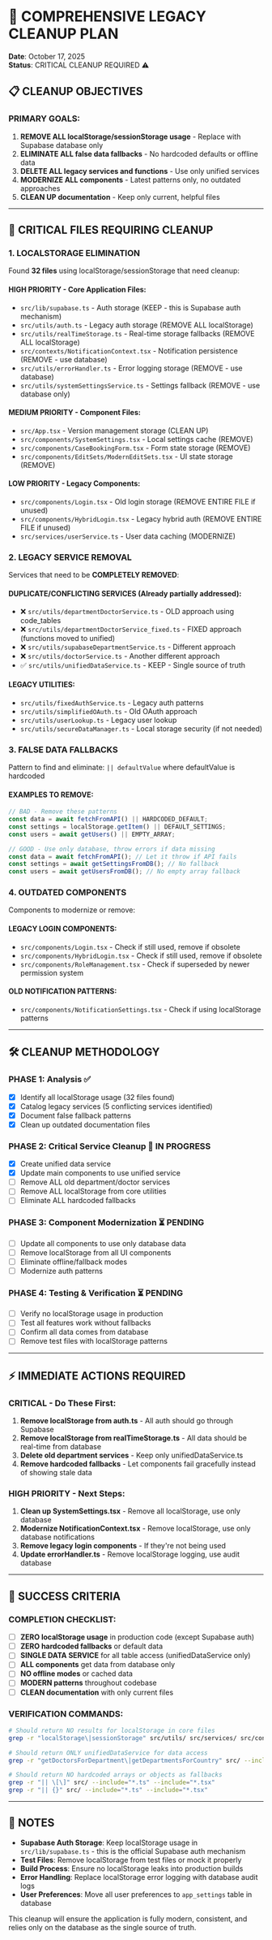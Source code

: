 # 🧹 COMPREHENSIVE LEGACY CLEANUP PLAN
**Date**: October 17, 2025  
**Status**: CRITICAL CLEANUP REQUIRED ⚠️

## 📋 **CLEANUP OBJECTIVES**

### **PRIMARY GOALS**:
1. **REMOVE ALL localStorage/sessionStorage usage** - Replace with Supabase database only
2. **ELIMINATE ALL false data fallbacks** - No hardcoded defaults or offline data
3. **DELETE ALL legacy services and functions** - Use only unified services
4. **MODERNIZE ALL components** - Latest patterns only, no outdated approaches
5. **CLEAN UP documentation** - Keep only current, helpful files

---

## 🚨 **CRITICAL FILES REQUIRING CLEANUP**

### **1. LOCALSTORAGE ELIMINATION**
Found **32 files** using localStorage/sessionStorage that need cleanup:

#### **HIGH PRIORITY - Core Application Files**:
- `src/lib/supabase.ts` - Auth storage (KEEP - this is Supabase auth mechanism)
- `src/utils/auth.ts` - Legacy auth storage (REMOVE ALL localStorage)
- `src/utils/realTimeStorage.ts` - Real-time storage fallbacks (REMOVE ALL localStorage)
- `src/contexts/NotificationContext.tsx` - Notification persistence (REMOVE - use database)
- `src/utils/errorHandler.ts` - Error logging storage (REMOVE - use database)
- `src/utils/systemSettingsService.ts` - Settings fallback (REMOVE - use database only)

#### **MEDIUM PRIORITY - Component Files**:
- `src/App.tsx` - Version management storage (CLEAN UP)
- `src/components/SystemSettings.tsx` - Local settings cache (REMOVE)
- `src/components/CaseBookingForm.tsx` - Form state storage (REMOVE)
- `src/components/EditSets/ModernEditSets.tsx` - UI state storage (REMOVE)

#### **LOW PRIORITY - Legacy Components**:
- `src/components/Login.tsx` - Old login storage (REMOVE ENTIRE FILE if unused)
- `src/components/HybridLogin.tsx` - Legacy hybrid auth (REMOVE ENTIRE FILE if unused)
- `src/services/userService.ts` - User data caching (MODERNIZE)

### **2. LEGACY SERVICE REMOVAL**
Services that need to be **COMPLETELY REMOVED**:

#### **DUPLICATE/CONFLICTING SERVICES** (Already partially addressed):
- ❌ `src/utils/departmentDoctorService.ts` - OLD approach using code_tables
- ❌ `src/utils/departmentDoctorService_fixed.ts` - FIXED approach (functions moved to unified)
- ❌ `src/utils/supabaseDepartmentService.ts` - Different approach
- ❌ `src/utils/doctorService.ts` - Another different approach
- ✅ `src/utils/unifiedDataService.ts` - KEEP - Single source of truth

#### **LEGACY UTILITIES**:
- `src/utils/fixedAuthService.ts` - Legacy auth patterns
- `src/utils/simplifiedOAuth.ts` - Old OAuth approach  
- `src/utils/userLookup.ts` - Legacy user lookup
- `src/utils/secureDataManager.ts` - Local storage security (if not needed)

### **3. FALSE DATA FALLBACKS**
Pattern to find and eliminate: `|| defaultValue` where defaultValue is hardcoded

#### **EXAMPLES TO REMOVE**:
```typescript
// BAD - Remove these patterns
const data = await fetchFromAPI() || HARDCODED_DEFAULT;
const settings = localStorage.getItem() || DEFAULT_SETTINGS;
const users = await getUsers() || EMPTY_ARRAY;

// GOOD - Use only database, throw errors if data missing
const data = await fetchFromAPI(); // Let it throw if API fails
const settings = await getSettingsFromDB(); // No fallback
const users = await getUsersFromDB(); // No empty array fallback
```

### **4. OUTDATED COMPONENTS**
Components to modernize or remove:

#### **LEGACY LOGIN COMPONENTS**:
- `src/components/Login.tsx` - Check if still used, remove if obsolete
- `src/components/HybridLogin.tsx` - Check if still used, remove if obsolete
- `src/components/RoleManagement.tsx` - Check if superseded by newer permission system

#### **OLD NOTIFICATION PATTERNS**:
- `src/components/NotificationSettings.tsx` - Check if using localStorage patterns

---

## 🛠️ **CLEANUP METHODOLOGY**

### **PHASE 1: Analysis** ✅
- [x] Identify all localStorage usage (32 files found)
- [x] Catalog legacy services (5 conflicting services identified)
- [x] Document false fallback patterns
- [x] Clean up outdated documentation files

### **PHASE 2: Critical Service Cleanup** 🔄 IN PROGRESS
- [x] Create unified data service
- [x] Update main components to use unified service
- [ ] Remove ALL old department/doctor services
- [ ] Remove ALL localStorage from core utilities
- [ ] Eliminate ALL hardcoded fallbacks

### **PHASE 3: Component Modernization** ⏳ PENDING
- [ ] Update all components to use only database data
- [ ] Remove localStorage from all UI components
- [ ] Eliminate offline/fallback modes
- [ ] Modernize auth patterns

### **PHASE 4: Testing & Verification** ⏳ PENDING
- [ ] Verify no localStorage usage in production
- [ ] Test all features work without fallbacks
- [ ] Confirm all data comes from database
- [ ] Remove test files with localStorage patterns

---

## ⚡ **IMMEDIATE ACTIONS REQUIRED**

### **CRITICAL - Do These First**:
1. **Remove localStorage from auth.ts** - All auth should go through Supabase
2. **Remove localStorage from realTimeStorage.ts** - All data should be real-time from database
3. **Delete old department services** - Keep only unifiedDataService.ts
4. **Remove hardcoded fallbacks** - Let components fail gracefully instead of showing stale data

### **HIGH PRIORITY - Next Steps**:
1. **Clean up SystemSettings.tsx** - Remove all localStorage, use only database
2. **Modernize NotificationContext.tsx** - Remove localStorage, use only database notifications
3. **Remove legacy login components** - If they're not being used
4. **Update errorHandler.ts** - Remove localStorage logging, use audit database

---

## 🎯 **SUCCESS CRITERIA**

### **COMPLETION CHECKLIST**:
- [ ] **ZERO localStorage usage** in production code (except Supabase auth)
- [ ] **ZERO hardcoded fallbacks** or default data
- [ ] **SINGLE DATA SERVICE** for all table access (unifiedDataService only)
- [ ] **ALL components** get data from database only
- [ ] **NO offline modes** or cached data
- [ ] **MODERN patterns** throughout codebase
- [ ] **CLEAN documentation** with only current files

### **VERIFICATION COMMANDS**:
```bash
# Should return NO results for localStorage in core files
grep -r "localStorage\|sessionStorage" src/utils/ src/services/ src/contexts/ --exclude-dir=tests

# Should return ONLY unifiedDataService for data access
grep -r "getDoctorsForDepartment\|getDepartmentsForCountry" src/ --include="*.ts" --include="*.tsx" | grep -v unifiedDataService

# Should return NO hardcoded arrays or objects as fallbacks
grep -r "|| \[\]" src/ --include="*.ts" --include="*.tsx"
grep -r "|| {}" src/ --include="*.ts" --include="*.tsx"
```

---

## 📝 **NOTES**

- **Supabase Auth Storage**: Keep localStorage usage in `src/lib/supabase.ts` - this is the official Supabase auth mechanism
- **Test Files**: Remove localStorage from test files or mock it properly
- **Build Process**: Ensure no localStorage leaks into production builds
- **Error Handling**: Replace localStorage error logging with database audit logs
- **User Preferences**: Move all user preferences to `app_settings` table in database

This cleanup will ensure the application is fully modern, consistent, and relies only on the database as the single source of truth.